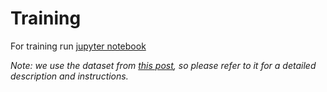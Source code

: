# Training
For training run [jupyter notebook](graph_convolutional_networks_model_relations_in_data.ipynb)

_Note: we use the dataset from [this post](../PyTorch-Multi-Label-Image-Classification-Image-Tagging/README.md), so please refer to it for a detailed description and instructions._